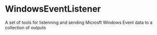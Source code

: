 # WindowsEventListener
A set of tools for listenning and sending Microsft Windows Event data to a collection of outputs
